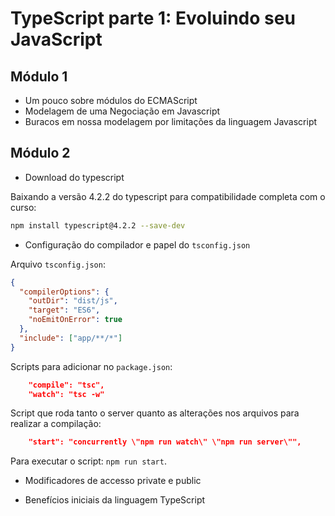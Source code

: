 # TypeScript parte 1: Evoluindo seu JavaScript

## Módulo 1

- Um pouco sobre módulos do ECMAScript
- Modelagem de uma Negociação em Javascript
- Buracos em nossa modelagem por limitações da linguagem Javascript

## Módulo 2

- Download do typescript

Baixando a versão 4.2.2 do typescript para compatibilidade completa com o curso:

```bash
npm install typescript@4.2.2 --save-dev
```

- Configuração do compilador e papel do `tsconfig.json`

Arquivo `tsconfig.json`:

```json
{
  "compilerOptions": {
    "outDir": "dist/js",
    "target": "ES6",
    "noEmitOnError": true
  },
  "include": ["app/**/*"]
}
```

Scripts para adicionar no `package.json`:

```json
    "compile": "tsc",
    "watch": "tsc -w"
```

Script que roda tanto o server quanto as alterações nos arquivos para realizar a compilação:

```json
    "start": "concurrently \"npm run watch\" \"npm run server\"",
```

Para executar o script: `npm run start`.

- Modificadores de accesso private e public

- Benefícios iniciais da linguagem TypeScript